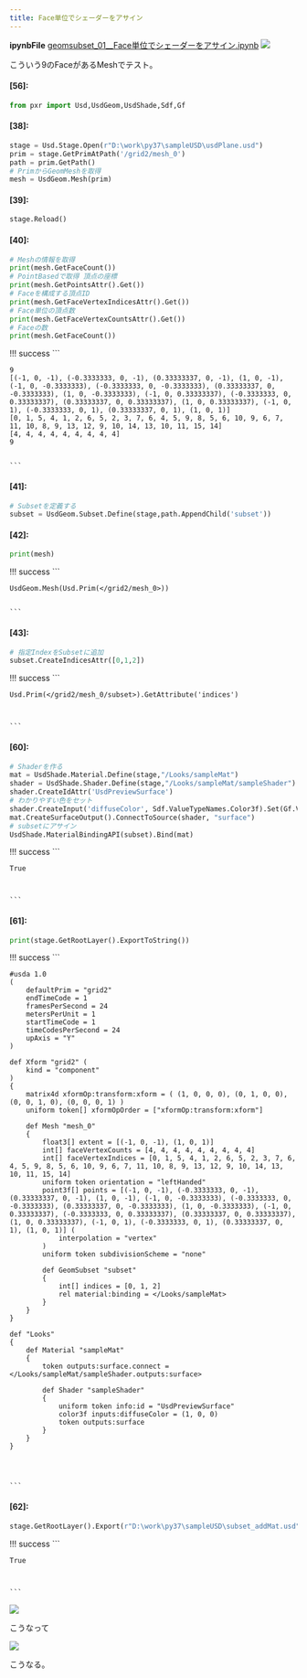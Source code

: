 ```yaml
---
title: Face単位でシェーダーをアサイン
---
```

**ipynbFile** [geomsubset_01__Face単位でシェーダーをアサイン.ipynb](https://github.com/fereria/reincarnation_tech/blob/master/notebooks/USD/Material/geomsubset_01__Face単位でシェーダーをアサイン.ipynb)
![](https://gyazo.com/f56b3e96e1104eac0636a9ffc142e634.png)

こういう9のFaceがあるMeshでテスト。


#### [56]:


```python
from pxr import Usd,UsdGeom,UsdShade,Sdf,Gf
```


#### [38]:


```python
stage = Usd.Stage.Open(r"D:\work\py37\sampleUSD\usdPlane.usd")
prim = stage.GetPrimAtPath('/grid2/mesh_0')
path = prim.GetPath()
# PrimからGeomMeshを取得
mesh = UsdGeom.Mesh(prim)
```


#### [39]:


```python
stage.Reload()
```


#### [40]:


```python
# Meshの情報を取得
print(mesh.GetFaceCount())
# PointBasedで取得 頂点の座標
print(mesh.GetPointsAttr().Get())
# Faceを構成する頂点ID
print(mesh.GetFaceVertexIndicesAttr().Get())
# Face単位の頂点数
print(mesh.GetFaceVertexCountsAttr().Get())
# Faceの数
print(mesh.GetFaceCount())
```

!!! success
    ```

    9
    [(-1, 0, -1), (-0.3333333, 0, -1), (0.33333337, 0, -1), (1, 0, -1), (-1, 0, -0.3333333), (-0.3333333, 0, -0.3333333), (0.33333337, 0, -0.3333333), (1, 0, -0.3333333), (-1, 0, 0.33333337), (-0.3333333, 0, 0.33333337), (0.33333337, 0, 0.33333337), (1, 0, 0.33333337), (-1, 0, 1), (-0.3333333, 0, 1), (0.33333337, 0, 1), (1, 0, 1)]
    [0, 1, 5, 4, 1, 2, 6, 5, 2, 3, 7, 6, 4, 5, 9, 8, 5, 6, 10, 9, 6, 7, 11, 10, 8, 9, 13, 12, 9, 10, 14, 13, 10, 11, 15, 14]
    [4, 4, 4, 4, 4, 4, 4, 4, 4]
    9
    

    ```


#### [41]:


```python
# Subsetを定義する
subset = UsdGeom.Subset.Define(stage,path.AppendChild('subset'))
```


#### [42]:


```python
print(mesh)
```

!!! success
    ```

    UsdGeom.Mesh(Usd.Prim(</grid2/mesh_0>))
    

    ```


#### [43]:


```python
# 指定IndexをSubsetに追加
subset.CreateIndicesAttr([0,1,2])
```

!!! success
    ```




    Usd.Prim(</grid2/mesh_0/subset>).GetAttribute('indices')



    ```


#### [60]:


```python
# Shaderを作る
mat = UsdShade.Material.Define(stage,"/Looks/sampleMat")
shader = UsdShade.Shader.Define(stage,"/Looks/sampleMat/sampleShader")
shader.CreateIdAttr('UsdPreviewSurface')
# わかりやすい色をセット
shader.CreateInput('diffuseColor', Sdf.ValueTypeNames.Color3f).Set(Gf.Vec3f(1,0,0))
mat.CreateSurfaceOutput().ConnectToSource(shader, "surface")
# subsetにアサイン
UsdShade.MaterialBindingAPI(subset).Bind(mat)
```

!!! success
    ```




    True



    ```


#### [61]:


```python
print(stage.GetRootLayer().ExportToString())
```

!!! success
    ```

    #usda 1.0
    (
        defaultPrim = "grid2"
        endTimeCode = 1
        framesPerSecond = 24
        metersPerUnit = 1
        startTimeCode = 1
        timeCodesPerSecond = 24
        upAxis = "Y"
    )
    
    def Xform "grid2" (
        kind = "component"
    )
    {
        matrix4d xformOp:transform:xform = ( (1, 0, 0, 0), (0, 1, 0, 0), (0, 0, 1, 0), (0, 0, 0, 1) )
        uniform token[] xformOpOrder = ["xformOp:transform:xform"]
    
        def Mesh "mesh_0"
        {
            float3[] extent = [(-1, 0, -1), (1, 0, 1)]
            int[] faceVertexCounts = [4, 4, 4, 4, 4, 4, 4, 4, 4]
            int[] faceVertexIndices = [0, 1, 5, 4, 1, 2, 6, 5, 2, 3, 7, 6, 4, 5, 9, 8, 5, 6, 10, 9, 6, 7, 11, 10, 8, 9, 13, 12, 9, 10, 14, 13, 10, 11, 15, 14]
            uniform token orientation = "leftHanded"
            point3f[] points = [(-1, 0, -1), (-0.3333333, 0, -1), (0.33333337, 0, -1), (1, 0, -1), (-1, 0, -0.3333333), (-0.3333333, 0, -0.3333333), (0.33333337, 0, -0.3333333), (1, 0, -0.3333333), (-1, 0, 0.33333337), (-0.3333333, 0, 0.33333337), (0.33333337, 0, 0.33333337), (1, 0, 0.33333337), (-1, 0, 1), (-0.3333333, 0, 1), (0.33333337, 0, 1), (1, 0, 1)] (
                interpolation = "vertex"
            )
            uniform token subdivisionScheme = "none"
    
            def GeomSubset "subset"
            {
                int[] indices = [0, 1, 2]
                rel material:binding = </Looks/sampleMat>
            }
        }
    }
    
    def "Looks"
    {
        def Material "sampleMat"
        {
            token outputs:surface.connect = </Looks/sampleMat/sampleShader.outputs:surface>
    
            def Shader "sampleShader"
            {
                uniform token info:id = "UsdPreviewSurface"
                color3f inputs:diffuseColor = (1, 0, 0)
                token outputs:surface
            }
        }
    }
    
    
    

    ```


#### [62]:


```python
stage.GetRootLayer().Export(r"D:\work\py37\sampleUSD\subset_addMat.usd")
```

!!! success
    ```




    True



    ```

![](https://gyazo.com/cb0f205d1aa00b5650aaf4f403e70de8.png)

こうなって

![](https://gyazo.com/56a96ca6816a98490360d0814702f98b.png)

こうなる。